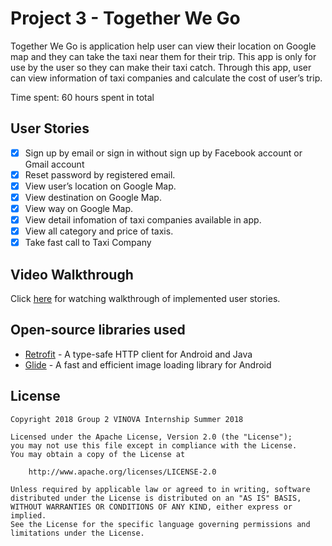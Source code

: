 # Project 3 - Together We Go

Together We Go is application help user can view their location on Google map and they can take the taxi near them for their trip. This app is only for use by the user so they can make their taxi catch. Through this app, user can view information of taxi companies and calculate the cost of user’s trip. 

Time spent: 60 hours spent in total

## User Stories

* [x] Sign up by email or sign in without sign up by Facebook account or Gmail account
* [x] Reset password by registered email.
* [x] View user’s location on Google Map.
* [x] View destination on Google Map.
* [x] View way on Google Map.
* [x] View detail infomation of taxi companies available in app.
* [x] View all category and price of taxis.
* [x] Take fast call to Taxi Company

## Video Walkthrough

Click [here](https://youtu.be/FwUcMW14Tco) for watching walkthrough of implemented user stories.

## Open-source libraries used

- [Retrofit](http://square.github.io/retrofit/) - A type-safe HTTP client for Android and Java
- [Glide](https://github.com/bumptech/glide) - A fast and efficient image loading library for Android

## License

    Copyright 2018 Group 2 VINOVA Internship Summer 2018

    Licensed under the Apache License, Version 2.0 (the "License");
    you may not use this file except in compliance with the License.
    You may obtain a copy of the License at

        http://www.apache.org/licenses/LICENSE-2.0

    Unless required by applicable law or agreed to in writing, software
    distributed under the License is distributed on an "AS IS" BASIS,
    WITHOUT WARRANTIES OR CONDITIONS OF ANY KIND, either express or implied.
    See the License for the specific language governing permissions and
    limitations under the License.